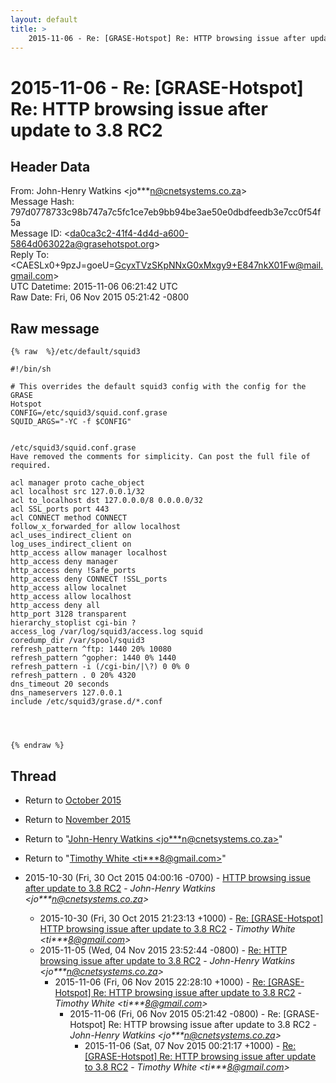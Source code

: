 ```yaml
---
layout: default
title: >
    2015-11-06 - Re: [GRASE-Hotspot] Re: HTTP browsing issue after update to 3.8 RC2
---
```


# 2015-11-06 - Re: [GRASE-Hotspot] Re: HTTP browsing issue after update to 3.8 RC2

## Header Data

From: John-Henry Watkins \<jo***n@cnetsystems.co.za\><br>
Message Hash: 797d0778733c98b747a7c5fc1ce7eb9bb94be3ae50e0dbdfeedb3e7cc0f54f5a<br>
Message ID: \<da0ca3c2-41f4-4d4d-a600-5864d063022a@grasehotspot.org\><br>
Reply To: \<CAESLx0+9pzJ=goeU=GcyxTVzSKpNNxG0xMxgy9+E847nkX01Fw@mail.gmail.com\><br>
UTC Datetime: 2015-11-06 06:21:42 UTC<br>
Raw Date: Fri, 06 Nov 2015 05:21:42 -0800<br>

## Raw message

```
{% raw  %}/etc/default/squid3

#!/bin/sh

# This overrides the default squid3 config with the config for the GRASE 
Hotspot
CONFIG=/etc/squid3/squid.conf.grase
SQUID_ARGS="-YC -f $CONFIG"


/etc/squid3/squid.conf.grase
Have removed the comments for simplicity. Can post the full file of 
required.

acl manager proto cache_object
acl localhost src 127.0.0.1/32
acl to_localhost dst 127.0.0.0/8 0.0.0.0/32
acl SSL_ports port 443
acl CONNECT method CONNECT
follow_x_forwarded_for allow localhost
acl_uses_indirect_client on
log_uses_indirect_client on
http_access allow manager localhost
http_access deny manager
http_access deny !Safe_ports
http_access deny CONNECT !SSL_ports
http_access allow localnet
http_access allow localhost
http_access deny all
http_port 3128 transparent
hierarchy_stoplist cgi-bin ?
access_log /var/log/squid3/access.log squid
coredump_dir /var/spool/squid3
refresh_pattern ^ftp: 1440 20% 10080
refresh_pattern ^gopher: 1440 0% 1440
refresh_pattern -i (/cgi-bin/|\?) 0 0% 0
refresh_pattern . 0 20% 4320
dns_timeout 20 seconds
dns_nameservers 127.0.0.1
include /etc/squid3/grase.d/*.conf




{% endraw %}
```

## Thread

+ Return to [October 2015](/archive/2015/10)
+ Return to [November 2015](/archive/2015/11)

+ Return to "[John-Henry Watkins <jo***n<span>@</span>cnetsystems.co.za>](/authors/jo___n_at_cnetsystems_co_za)"
+ Return to "[Timothy White <ti***8<span>@</span>gmail.com>](/authors/ti___8_at_gmail_com)"

+ 2015-10-30 (Fri, 30 Oct 2015 04:00:16 -0700) - [HTTP browsing issue after update to 3.8 RC2](/archive/2015/10/59901fc4333896155d22654a56e3fef70380cf8a5acafec4ab69340844236147) - _John-Henry Watkins \<jo***n@cnetsystems.co.za\>_
  + 2015-10-30 (Fri, 30 Oct 2015 21:23:13 +1000) - [Re: [GRASE-Hotspot] HTTP browsing issue after update to 3.8 RC2](/archive/2015/10/1fba2d691e2a8eb1bcac7628d467bd156d9ee79c016bfa3543a91f8e97c89b8f) - _Timothy White \<ti***8@gmail.com\>_
  + 2015-11-05 (Wed, 04 Nov 2015 23:52:44 -0800) - [Re: HTTP browsing issue after update to 3.8 RC2](/archive/2015/11/fc1e6ca01529913e26edeb5f4becfc9838fb7251c3d2e079e84403f8b4bea091) - _John-Henry Watkins \<jo***n@cnetsystems.co.za\>_
    + 2015-11-06 (Fri, 06 Nov 2015 22:28:10 +1000) - [Re: [GRASE-Hotspot] Re: HTTP browsing issue after update to 3.8 RC2](/archive/2015/11/50df30fbd822b7ba9b65ab6dbd4f78ed614176d8630ab45f8f5725ea26b420f9) - _Timothy White \<ti***8@gmail.com\>_
      + 2015-11-06 (Fri, 06 Nov 2015 05:21:42 -0800) - Re: [GRASE-Hotspot] Re: HTTP browsing issue after update to 3.8 RC2 - _John-Henry Watkins \<jo***n@cnetsystems.co.za\>_
        + 2015-11-06 (Sat, 07 Nov 2015 00:21:17 +1000) - [Re: [GRASE-Hotspot] Re: HTTP browsing issue after update to 3.8 RC2](/archive/2015/11/e579b5fb46fc46ae472f174b10b19a1144e802c9c1ee363c8def0d3df8adcdf6) - _Timothy White \<ti***8@gmail.com\>_

